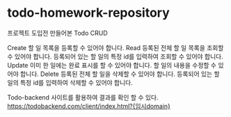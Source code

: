 # todo-homework-repository

프로젝트 도입전 만들어본 Todo CRUD

Create
할 일 목록을 등록할 수 있어야 합니다.
Read
등록된 전체 할 일 목록을 조회할 수 있어야 합니다.
등록되어 있는 할 일의 특정 id를 입력하여 조회할 수 있어야 합니다.
Update
이미 한 일에는 완료 표시를 할 수 있어야 합니다.
할 일의 내용을 수정할 수 있어야 합니다.
Delete
등록된 전체 할 일을 삭제할 수 있어야 합니다.
등록되어 있는 할 일의 특정 id를 입력하여 삭제할 수 있어야 합니다.


Todo-backend 사이트를 활용하여 결과를 확인 할 수 있다.
https://todobackend.com/client/index.html?{임시domain}

